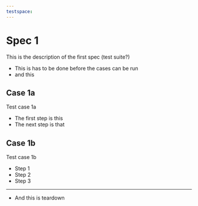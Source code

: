 ```yaml
---
testspace:
---
```


# Spec 1
This is the description of the first spec (test suite?)

* This is has to be done before the cases can be run
* and this

## Case 1a
Test case 1a

* The first step is this
* The next step is that


## Case 1b
Test case 1b

* Step 1
* Step 2
* Step 3

---

- And this is teardown